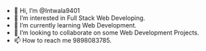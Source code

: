 - 👋 Hi, I’m @Intwala9401
- 👀 I’m interested in Full Stack Web Developing.
- 🌱 I’m currently learning Web Development.
- 💞️ I’m looking to collaborate on some Web Development Projects.
- 📫 How to reach me 9898083785.

<!---
Intwala9401/Intwala9401 is a ✨ special ✨ repository because its `README.md` (this file) appears on your GitHub profile.
You can click the Preview link to take a look at your changes.
--->

